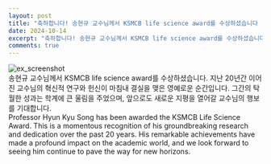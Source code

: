 ```yaml
---
layout: post
title: "축하합니다! 송현규 교수님께서 KSMCB life science award를 수상하셨습니다 (2024. 10 수상)"
date: 2024-10-14
excerpt: "축하합니다! 송현규 교수님께서 KSMCB life science award를 수상하셨습니다 (2024. 10 수상)"
comments: true
---
```


![ex_screenshot]()
<br/>
송현규 교수님께서 KSMCB life science award를 수상하셨습니다. 지난 20년간 이어진 교수님의 혁신적 연구와 헌신이 마침내 결실을 맺은 영예로운 순간입니다. 그간의 탁월한 성과는 학계에 큰 울림을 주었으며, 앞으로도 새로운 지평을 열어갈 교수님의 행보를 기대합니다.
<br/>
Professor Hyun Kyu Song has been awarded the KSMCB Life Science Award. This is a momentous recognition of his groundbreaking research and dedication over the past 20 years. His remarkable achievements have made a profound impact on the academic world, and we look forward to seeing him continue to pave the way for new horizons.
<br/>
